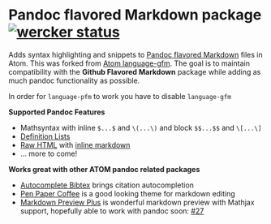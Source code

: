 # Pandoc flavored Markdown package [![wercker status](https://app.wercker.com/status/e2bfecae6e8a971093516b3b3ddd4721/s/dist "wercker status")](https://app.wercker.com/project/bykey/e2bfecae6e8a971093516b3b3ddd4721)

Adds syntax highlighting and snippets to [Pandoc flavored Markdown](http://johnmacfarlane.net/pandoc/README.html)
files in Atom. This was forked from [Atom language-gfm](https://github.com/atom/language-gfm). The goal is to maintain compatibility with the **Github Flavored Markdown** package while adding as much pandoc functionality as possible.

In order for `language-pfm` to work you have to disable `language-gfm`

**Supported Pandoc Features**

* Mathsyntax with inline `$...$` and `\(...\)` and block `$$...$$` and `\[...\]`
* [Definition Lists]
* [Raw HTML] with [inline markdown]
* ... more to come!

[Definition Lists]: http://johnmacfarlane.net/pandoc/README.html#extension-definition_lists
[Raw HTML]: http://johnmacfarlane.net/pandoc/README.html#extension-raw_html
[inline markdown]: http://johnmacfarlane.net/pandoc/README.html#extension-markdown_in_html_blocks

**Works great with other ATOM pandoc related packages**

* [Autocomplete Bibtex] brings citation autocompletion
* [Pen Paper Coffee] is a good looking theme for markdown editing
* [Markdown Preview Plus] is wonderful markdown preview with Mathjax support, hopefully able to work with pandoc soon: [#27]

[Autocomplete Bibtex]: https://atom.io/packages/autocomplete-bibtex

[Pen Paper Coffee]: https://atom.io/packages/pen-paper-coffee-syntax

[Markdown Preview Plus]: https://atom.io/packages/markdown-preview-plus

[#27]: https://github.com/Galadirith/markdown-preview-plus/pull/27
